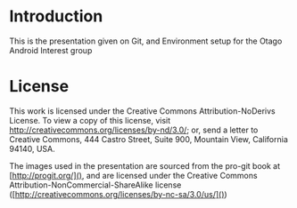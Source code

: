 
# Introduction #

This is the presentation given on Git, and Environment setup for the Otago Android Interest group

# License #

This work is licensed under the Creative Commons Attribution-NoDerivs  License. To view a 
copy of this license, visit http://creativecommons.org/licenses/by-nd/3.0/; or, send a 
letter to Creative Commons, 444 Castro Street, Suite 900, Mountain View, California 94140,
USA.

The images used in the presentation are sourced from the pro-git book at [http://progit.org/](),
and are licensed under the Creative Commons Attribution-NonCommercial-ShareAlike license
([http://creativecommons.org/licenses/by-nc-sa/3.0/us/]())
